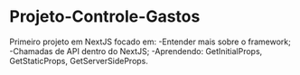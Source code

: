 # Projeto-Controle-Gastos
Primeiro projeto em NextJS focado em:
-Entender mais sobre o framework;
-Chamadas de API dentro do NextJS;
-Aprendendo: GetInitialProps, GetStaticProps, GetServerSideProps.
